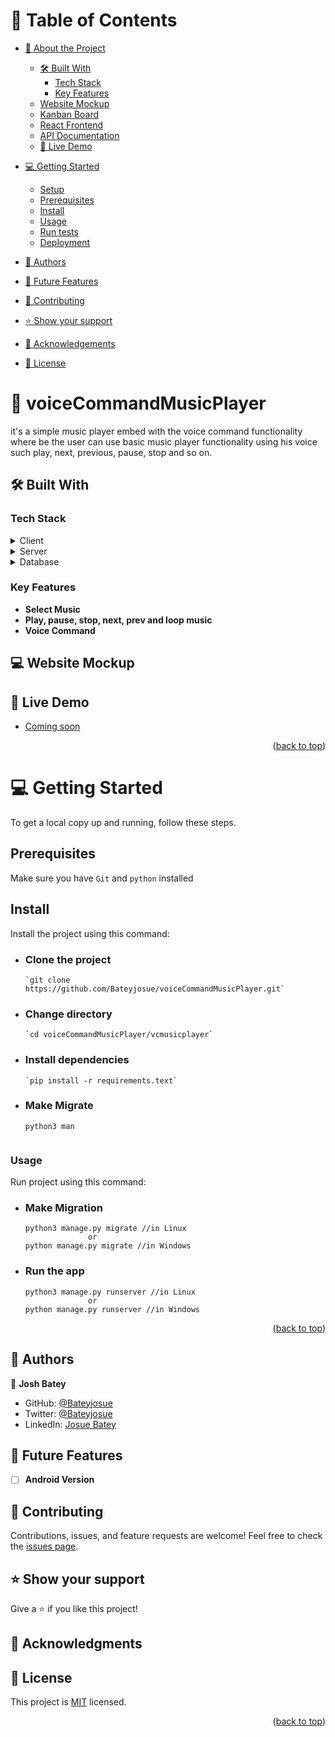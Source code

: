 <a name="readme-top"></a>
# 📗 Table of Contents

- [📖 About the Project](#about-project)
  - [🛠 Built With](#built-with)
    - [Tech Stack](#tech-stack)
    - [Key Features](#key-features)
  - [Website Mockup](#screenshots)
  - [Kanban Board](#kanban-board)
  - [React Frontend](#react-frontend)
  - [API Documentation](#api-docs)
  - [🚀 Live Demo](#live-demo)
  
- [💻 Getting Started](#getting-started)
  - [Setup](#setup)
  - [Prerequisites](#prerequisites)
  - [Install](#install)
  - [Usage](#usage)
  - [Run tests](#run-tests)
  - [Deployment](#triangular_flag_on_post-deployment)
- [👥 Authors](#authors)
- [🔭 Future Features](#future-features)
- [🤝 Contributing](#contributing)
- [⭐️ Show your support](#support)
- [🙏 Acknowledgements](#acknowledgements)
- [📝 License](#license)

<!-- PROJECT DESCRIPTION -->

# 📖 voiceCommandMusicPlayer <a name="about-project"></a>
it's a simple music player embed with the voice command functionality where be the user can use basic music player functionality using his voice such play, next, previous, pause, stop and so on.

## 🛠 Built With <a name="built-with"></a>

### Tech Stack <a name="tech-stack"></a>

<details>
  <summary>Client</summary>
  <ul>
    <li><a href="#">HTML</a></li>
    <li><a href="#">CSS</a></li>
    <li><a href="#">JavaScript</a></li>
  </ul>
</details>

<details>
  <summary>Server</summary>
  <ul>
    <li>Python</li>
    <li>Django</li>
  </ul>
</details>

<details>
<summary>Database</summary>
  <ul>
    <li>SQLite</li>
  </ul>
</details>

<!-- Features -->

### Key Features <a name="key-features"></a>

- **Select Music**
- **Play, pause, stop, next, prev and loop music**
- **Voice Command**

## 💻 Website Mockup <a name="screenshots"></a>

## 🚀 Live Demo <a name="live-demo"></a>

- [Coming soon]()


<p align="right">(<a href="#readme-top">back to top</a>)</p>

<!-- GETTING STARTED -->
# 💻 Getting Started <a name="getting-started"></a>

To get a local copy up and running, follow these steps.

## Prerequisites

Make sure you have `Git` and `python` installed

## Install

Install the project using this command:


- ### Clone the project

      `git clone https://github.com/Bateyjosue/voiceCommandMusicPlayer.git`

- ### Change directory

      `cd voiceCommandMusicPlayer/vcmusicplayer`

- ### Install dependencies
      `pip install -r requirements.text`

- ### Make Migrate
  ```
  python3 man


### Usage

Run project using this command:
- ### Make Migration

      python3 manage.py migrate //in Linux
                    or
      python manage.py migrate //in Windows

- ### Run the app

      python3 manage.py runserver //in Linux
                    or
      python manage.py runserver //in Windows


<p align="right">(<a href="#readme-top">back to top</a>)</p>

<!-- AUTHORS -->

## 👥 Authors <a name="authors"></a>

👤 **Josh Batey**

- GitHub: [@Bateyjosue](https://github.com/Bateyjosue)
- Twitter: [@Bateyjosue](https://twitter.com/Bateyjosue)
- LinkedIn: [Josue Batey](https://www.linkedin.com/in/josue-ishara/)
<!-- FUTURE FEATURES -->

## 🔭 Future Features <a name="future-features"></a>

- [ ]  **Android Version**

<!-- CONTRIBUTING -->

## 🤝 Contributing <a name="contributing"></a>

Contributions, issues, and feature requests are welcome!
Feel free to check the [issues page]().

<!-- SUPPORT -->

## ⭐️ Show your support <a name="support"></a>

Give a ⭐️ if you like this project!

<!-- ACKNOWLEDGEMENTS -->

## 🙏 Acknowledgments <a name="acknowledgements"></a>


<!-- LICENSE -->

## 📝 License <a name="license"></a>

This project is [MIT](./MIT.md) licensed.

<p align="right">(<a href="#readme-top">back to top</a>)</p>
